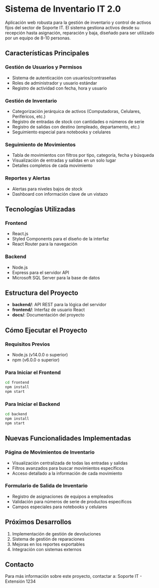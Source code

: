 # Sistema de Inventario IT 2.0

Aplicación web robusta para la gestión de inventario y control de activos fijos del sector de Soporte IT. El sistema gestiona activos desde su recepción hasta asignación, reparación y baja, diseñado para ser utilizado por un equipo de 8-10 personas.

## Características Principales

### Gestión de Usuarios y Permisos
- Sistema de autenticación con usuarios/contraseñas
- Roles de administrador y usuario estándar
- Registro de actividad con fecha, hora y usuario

### Gestión de Inventario
- Categorización jerárquica de activos (Computadoras, Celulares, Periféricos, etc.)
- Registro de entradas de stock con cantidades o números de serie
- Registro de salidas con destino (empleado, departamento, etc.)
- Seguimiento especial para notebooks y celulares

### Seguimiento de Movimientos
- Tabla de movimientos con filtros por tipo, categoría, fecha y búsqueda
- Visualización de entradas y salidas en un solo lugar
- Detalles completos de cada movimiento

### Reportes y Alertas
- Alertas para niveles bajos de stock
- Dashboard con información clave de un vistazo

## Tecnologías Utilizadas

### Frontend
- React.js
- Styled Components para el diseño de la interfaz
- React Router para la navegación

### Backend
- Node.js
- Express para el servidor API
- Microsoft SQL Server para la base de datos

## Estructura del Proyecto

- **backend/**: API REST para la lógica del servidor
- **frontend/**: Interfaz de usuario React
- **docs/**: Documentación del proyecto

## Cómo Ejecutar el Proyecto

### Requisitos Previos
- Node.js (v14.0.0 o superior)
- npm (v6.0.0 o superior)

### Para Iniciar el Frontend
```bash
cd frontend
npm install
npm start
```

### Para Iniciar el Backend
```bash
cd backend
npm install
npm start
```

## Nuevas Funcionalidades Implementadas

### Página de Movimientos de Inventario
- Visualización centralizada de todas las entradas y salidas
- Filtros avanzados para buscar movimientos específicos
- Acceso detallado a la información de cada movimiento

### Formulario de Salida de Inventario
- Registro de asignaciones de equipos a empleados
- Validación para números de serie de productos específicos
- Campos especiales para notebooks y celulares

## Próximos Desarrollos

1. Implementación de gestión de devoluciones
2. Sistema de gestión de reparaciones
3. Mejoras en los reportes exportables
4. Integración con sistemas externos

## Contacto

Para más información sobre este proyecto, contactar a:
Soporte IT - Extensión 1234
